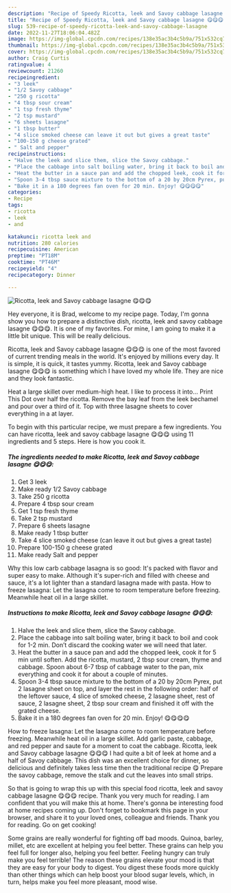 ```yaml
---
description: "Recipe of Speedy Ricotta, leek and Savoy cabbage lasagne 😋😋😋"
title: "Recipe of Speedy Ricotta, leek and Savoy cabbage lasagne 😋😋😋"
slug: 539-recipe-of-speedy-ricotta-leek-and-savoy-cabbage-lasagne
date: 2022-11-27T18:06:04.482Z
image: https://img-global.cpcdn.com/recipes/138e35ac3b4c5b9a/751x532cq70/ricotta-leek-and-savoy-cabbage-lasagne-😋😋😋-recipe-main-photo.jpg
thumbnail: https://img-global.cpcdn.com/recipes/138e35ac3b4c5b9a/751x532cq70/ricotta-leek-and-savoy-cabbage-lasagne-😋😋😋-recipe-main-photo.jpg
cover: https://img-global.cpcdn.com/recipes/138e35ac3b4c5b9a/751x532cq70/ricotta-leek-and-savoy-cabbage-lasagne-😋😋😋-recipe-main-photo.jpg
author: Craig Curtis
ratingvalue: 4
reviewcount: 21260
recipeingredient:
- "3 leek"
- "1/2 Savoy cabbage"
- "250 g ricotta"
- "4 tbsp sour cream"
- "1 tsp fresh thyme"
- "2 tsp mustard"
- "6 sheets lasagne"
- "1 tbsp butter"
- "4 slice smoked cheese can leave it out but gives a great taste"
- "100-150 g cheese grated"
- " Salt and pepper"
recipeinstructions:
- "Halve the leek and slice them, slice the Savoy cabbage."
- "Place the cabbage into salt boiling water, bring it back to boil and cook for 1-2 min. Don’t discard the cooking water we will need that later."
- "Heat the butter in a sauce pan and add the chopped leek, cook it for 5 min until soften. Add the ricotta, mustard, 2 tbsp sour cream, thyme and cabbage. Spoon about 6-7 tbsp of cabbage water to the pan, mix everything and cook it for about a couple of minutes."
- "Spoon 3-4 tbsp sauce mixture to the bottom of a 20 by 20cm Pyrex, put 2 lasagne sheet on top, and layer the rest in the following order: half of the leftover sauce, 4 slice of smoked cheese, 2 lasagne sheet, rest of sauce, 2 lasagne sheet, 2 tbsp sour cream and finished it off with the grated cheese."
- "Bake it in a 180 degrees fan oven for 20 min. Enjoy! 😋😋😋😋"
categories:
- Recipe
tags:
- ricotta
- leek
- and

katakunci: ricotta leek and 
nutrition: 280 calories
recipecuisine: American
preptime: "PT18M"
cooktime: "PT46M"
recipeyield: "4"
recipecategory: Dinner

---
```



![Ricotta, leek and Savoy cabbage lasagne 😋😋😋](https://img-global.cpcdn.com/recipes/138e35ac3b4c5b9a/751x532cq70/ricotta-leek-and-savoy-cabbage-lasagne-😋😋😋-recipe-main-photo.jpg)

Hey everyone, it is Brad, welcome to my recipe page. Today, I'm gonna show you how to prepare a distinctive dish, ricotta, leek and savoy cabbage lasagne 😋😋😋. It is one of my favorites. For mine, I am going to make it a little bit unique. This will be really delicious.

Ricotta, leek and Savoy cabbage lasagne 😋😋😋 is one of the most favored of current trending meals in the world. It's enjoyed by millions every day. It is simple, it is quick, it tastes yummy. Ricotta, leek and Savoy cabbage lasagne 😋😋😋 is something which I have loved my whole life. They are nice and they look fantastic.

Heat a large skillet over medium-high heat. I like to process it into… Print This Dot over half the ricotta. Remove the bay leaf from the leek bechamel and pour over a third of it. Top with three lasagne sheets to cover everything in a at layer.


To begin with this particular recipe, we must prepare a few ingredients. You can have ricotta, leek and savoy cabbage lasagne 😋😋😋 using 11 ingredients and 5 steps. Here is how you cook it.

<!--inarticleads1-->

##### The ingredients needed to make Ricotta, leek and Savoy cabbage lasagne 😋😋😋:

1. Get 3 leek
1. Make ready 1/2 Savoy cabbage
1. Take 250 g ricotta
1. Prepare 4 tbsp sour cream
1. Get 1 tsp fresh thyme
1. Take 2 tsp mustard
1. Prepare 6 sheets lasagne
1. Make ready 1 tbsp butter
1. Take 4 slice smoked cheese (can leave it out but gives a great taste)
1. Prepare 100-150 g cheese grated
1. Make ready  Salt and pepper


Why this low carb cabbage lasagna is so good: It&#39;s packed with flavor and super easy to make. Although it&#39;s super-rich and filled with cheese and sauce, it&#39;s a lot lighter than a standard lasagna made with pasta. How to freeze lasagna: Let the lasagna come to room temperature before freezing. Meanwhile heat oil in a large skillet. 

<!--inarticleads2-->

##### Instructions to make Ricotta, leek and Savoy cabbage lasagne 😋😋😋:

1. Halve the leek and slice them, slice the Savoy cabbage.
1. Place the cabbage into salt boiling water, bring it back to boil and cook for 1-2 min. Don’t discard the cooking water we will need that later.
1. Heat the butter in a sauce pan and add the chopped leek, cook it for 5 min until soften. Add the ricotta, mustard, 2 tbsp sour cream, thyme and cabbage. Spoon about 6-7 tbsp of cabbage water to the pan, mix everything and cook it for about a couple of minutes.
1. Spoon 3-4 tbsp sauce mixture to the bottom of a 20 by 20cm Pyrex, put 2 lasagne sheet on top, and layer the rest in the following order: half of the leftover sauce, 4 slice of smoked cheese, 2 lasagne sheet, rest of sauce, 2 lasagne sheet, 2 tbsp sour cream and finished it off with the grated cheese.
1. Bake it in a 180 degrees fan oven for 20 min. Enjoy! 😋😋😋😋


How to freeze lasagna: Let the lasagna come to room temperature before freezing. Meanwhile heat oil in a large skillet. Add garlic paste, cabbage, and red pepper and saute for a moment to coat the cabbage. Ricotta, leek and Savoy cabbage lasagne 😋😋😋 I had quite a bit of leek at home and a half of Savoy cabbage. This dish was an excellent choice for dinner, so delicious and definitely takes less time then the traditional recipe 😋 Prepare the savoy cabbage, remove the stalk and cut the leaves into small strips. 

So that is going to wrap this up with this special food ricotta, leek and savoy cabbage lasagne 😋😋😋 recipe. Thank you very much for reading. I am confident that you will make this at home. There's gonna be interesting food at home recipes coming up. Don't forget to bookmark this page in your browser, and share it to your loved ones, colleague and friends. Thank you for reading. Go on get cooking!

Some grains are really wonderful for fighting off bad moods. Quinoa, barley, millet, etc are excellent at helping you feel better. These grains can help you feel full for longer also, helping you feel better. Feeling hungry can truly make you feel terrible! The reason these grains elevate your mood is that they are easy for your body to digest. You digest these foods more quickly than other things which can help boost your blood sugar levels, which, in turn, helps make you feel more pleasant, mood wise.
